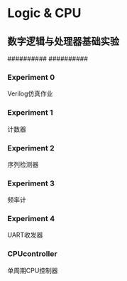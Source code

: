 # Logic & CPU #
## 数字逻辑与处理器基础实验 ##
##########
##########

### Experiment 0 ###
Verilog仿真作业

### Experiment 1 ###
计数器

### Experiment 2 ###
序列检测器

### Experiment 3 ###
频率计

### Experiment 4 ###
UART收发器

### CPUcontroller ###
单周期CPU控制器